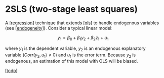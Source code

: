 # 2SLS (two-stage least squares)

A [[regression]] technique that extends [[ols]] to handle endogenous variables (see [[endogeneity]]). Consider a typical linear model:

$$
y_1 = \beta_0 + \beta_1 y_2 + \beta_2 z_1 + u_1
$$

where $y_1$ is the dependent variable, $y_2$ is an endogenous explanatory variable ($Corr(y_2, u_1) \neq 0$) and $u_1$ is the error term. Because $y_2$ is endogenous, an estimation of this model with OLS will be biased.

[[todo]]

[//begin]: # "Autogenerated link references for markdown compatibility"
[regression]: regression.md "Regression"
[ols]: ols.md "OLS (Ordinary Least Squares)"
[endogeneity]: endogeneity.md "Endogeneity"
[todo]: ../todo.md "Todo"
[//end]: # "Autogenerated link references"
